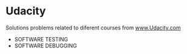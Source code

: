 Udacity
==========

Solutions problems related to diferent courses from www.Udacity.com

- SOFTWARE TESTING
- SOFTWARE DEBUGGING

